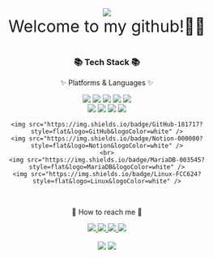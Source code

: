 <div align=center>
	<img src="https://capsule-render.vercel.app/api?type=waving&color=auto&height=250&section=header&text=Yhist%20Github!&fontSize=80">
</div>
<div align=center>
	<font size="6"> Welcome to my github!👋🏻 </font>
</div>
	
<br>
	
<div align=center>
	<h3>📚 Tech Stack 📚</h3>
	<p>✨ Platforms & Languages ✨</p>
</div>
<div align="center">
	<img src="https://img.shields.io/badge/HTML5-E34F26?style=flat&logo=HTML5&logoColor=white" />
	<img src="https://img.shields.io/badge/CSS3-1572B6?style=flat&logo=CSS3&logoColor=white" />
	<img src="https://img.shields.io/badge/JavaScript-F7DF1E?style=flat&logo=JavaScript&logoColor=white" />
	<img src="https://img.shields.io/badge/jQuery-0769AD?style=flat&logo=jQuery&logoColor=white" />
	<img src="https://img.shields.io/badge/Vue.js-4FC08D?style=flat&logo=Vue.js&logoColor=white" />
	<br>
	<img src="https://img.shields.io/badge/Figma-F24E1E?style=flat&logo=Figma&logoColor=white" />
	<img src="https://img.shields.io/badge/Sass-CC6699?style=flat&logo=Sass&logoColor=white" />
	<img src="https://img.shields.io/badge/Bootstrap-7952B3?style=flat&logo=Bootstrap&logoColor=white" />
	<img src="https://img.shields.io/badge/Windi CSS-48B0F1?style=flat&logo=Windi CSS&logoColor=white" />

	
	<img src="https://img.shields.io/badge/GitHub-181717?style=flat&logo=GitHub&logoColor=white" />
	<img src="https://img.shields.io/badge/Notion-000000?style=flat&logo=Notion&logoColor=white" />
	<br>
	<img src="https://img.shields.io/badge/MariaDB-003545?style=flat&logo=MariaDB&logoColor=white" />
	<img src="https://img.shields.io/badge/Linux-FCC624?style=flat&logo=Linux&logoColor=white" />
</div>


<br>
<div align=center>
	<p>🎨 How to reach me 🎨</p>
</div>
<div align=center>
	<a href="https://yhist.github.io/">
		<img src="https://img.shields.io/badge/Portfolio-F06B66?style=flat&logo=Micro.blog&logoColor=white" />
	</a>
	<a href="mailto:yhyh0903@gmail.com">
	<img src="https://img.shields.io/badge/Mail-43B1B0?style=flat&logo=Gmail&logoColor=white" />
	</a>
	<a href="#">
	<img src="https://img.shields.io/badge/Notion-000000?style=flat&logo=Notion&logoColor=white" />
	</a>
	<a href="https://www.instagram.com/y__hi.st/">
	<img src="https://img.shields.io/badge/Instagram-E4405F?style=flat&logo=Instagram&logoColor=white" />
	</a>
	<br>
</div>

<br>

<div align=center>
	<img src="https://github-readme-stats.vercel.app/api/top-langs/?username=yhist&layout=compact">
	<img src="https://github-readme-stats.vercel.app/api?username=yhist&show_icons=true&theme=onedark">
</div>


<!---
yhist/yhist is a ✨ special ✨ repository because its `README.md` (this file) appears on your GitHub profile.
You can click the Preview link to take a look at your changes.
--->

